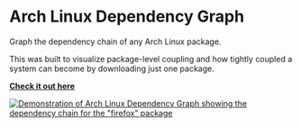 # Arch Linux Dependency Graph

Graph the dependency chain of any Arch Linux package.

This was built to visualize package-level coupling and how tightly coupled a system can become by downloading just one package.

[**Check it out here**](https://e-e.sh/archdepgraph/)

[![Demonstration of Arch Linux Dependency Graph showing the dependency chain for the "firefox" package](./archdepgraph.gif)](https://e-e.sh/archdepgraph/)
